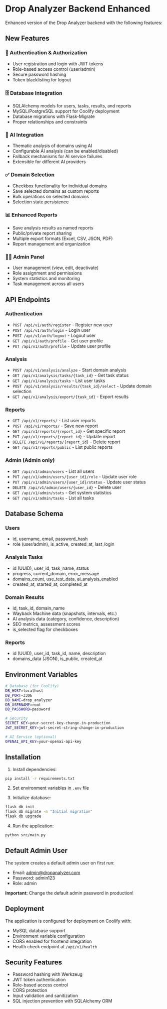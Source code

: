 # Drop Analyzer Backend Enhanced

Enhanced version of the Drop Analyzer backend with the following features:

## New Features

### 🔐 Authentication & Authorization
- User registration and login with JWT tokens
- Role-based access control (user/admin)
- Secure password hashing
- Token blacklisting for logout

### 🗄️ Database Integration
- SQLAlchemy models for users, tasks, results, and reports
- MySQL/PostgreSQL support for Coolify deployment
- Database migrations with Flask-Migrate
- Proper relationships and constraints

### 🤖 AI Integration
- Thematic analysis of domains using AI
- Configurable AI analysis (can be enabled/disabled)
- Fallback mechanisms for AI service failures
- Extensible for different AI providers

### ✅ Domain Selection
- Checkbox functionality for individual domains
- Save selected domains as custom reports
- Bulk operations on selected domains
- Selection state persistence

### 📊 Enhanced Reports
- Save analysis results as named reports
- Public/private report sharing
- Multiple export formats (Excel, CSV, JSON, PDF)
- Report management and organization

### 👨‍💼 Admin Panel
- User management (view, edit, deactivate)
- Role assignment and permissions
- System statistics and monitoring
- Task management across all users

## API Endpoints

### Authentication
- `POST /api/v1/auth/register` - Register new user
- `POST /api/v1/auth/login` - Login user
- `POST /api/v1/auth/logout` - Logout user
- `GET /api/v1/auth/profile` - Get user profile
- `PUT /api/v1/auth/profile` - Update user profile

### Analysis
- `POST /api/v1/analysis/analyze` - Start domain analysis
- `GET /api/v1/analysis/tasks/{task_id}` - Get task status
- `GET /api/v1/analysis/tasks` - List user tasks
- `POST /api/v1/analysis/results/{task_id}/select` - Update domain selection
- `GET /api/v1/analysis/export/{task_id}` - Export results

### Reports
- `GET /api/v1/reports/` - List user reports
- `POST /api/v1/reports/` - Save new report
- `GET /api/v1/reports/{report_id}` - Get specific report
- `PUT /api/v1/reports/{report_id}` - Update report
- `DELETE /api/v1/reports/{report_id}` - Delete report
- `GET /api/v1/reports/public` - List public reports

### Admin (Admin only)
- `GET /api/v1/admin/users` - List all users
- `PUT /api/v1/admin/users/{user_id}/role` - Update user role
- `PUT /api/v1/admin/users/{user_id}/status` - Update user status
- `DELETE /api/v1/admin/users/{user_id}` - Delete user
- `GET /api/v1/admin/stats` - Get system statistics
- `GET /api/v1/admin/tasks` - List all tasks

## Database Schema

### Users
- id, username, email, password_hash
- role (user/admin), is_active, created_at, last_login

### Analysis Tasks
- id (UUID), user_id, task_name, status
- progress, current_domain, error_message
- domains_count, use_test_data, ai_analysis_enabled
- created_at, started_at, completed_at

### Domain Results
- id, task_id, domain_name
- Wayback Machine data (snapshots, intervals, etc.)
- AI analysis data (category, confidence, description)
- SEO metrics, assessment scores
- is_selected flag for checkboxes

### Reports
- id (UUID), user_id, task_id, name, description
- domains_data (JSON), is_public, created_at

## Environment Variables

```bash
# Database (for Coolify)
DB_HOST=localhost
DB_PORT=3306
DB_NAME=drop_analyzer
DB_USERNAME=root
DB_PASSWORD=password

# Security
SECRET_KEY=your-secret-key-change-in-production
JWT_SECRET_KEY=jwt-secret-string-change-in-production

# AI Service (optional)
OPENAI_API_KEY=your-openai-api-key
```

## Installation

1. Install dependencies:
```bash
pip install -r requirements.txt
```

2. Set environment variables in `.env` file

3. Initialize database:
```bash
flask db init
flask db migrate -m "Initial migration"
flask db upgrade
```

4. Run the application:
```bash
python src/main.py
```

## Default Admin User

The system creates a default admin user on first run:
- Email: admin@dropanalyzer.com
- Password: admin123
- Role: admin

**Important:** Change the default admin password in production!

## Deployment

The application is configured for deployment on Coolify with:
- MySQL database support
- Environment variable configuration
- CORS enabled for frontend integration
- Health check endpoint at `/api/v1/health`

## Security Features

- Password hashing with Werkzeug
- JWT token authentication
- Role-based access control
- CORS protection
- Input validation and sanitization
- SQL injection prevention with SQLAlchemy ORM

